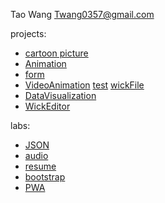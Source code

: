 Tao Wang Twang0357@gmail.com

projects:
- [cartoon picture](projects/cartoon/index.html)
- [Animation](projects/Animation/index.html)
- [form](projects/Form/index.html)
- [VideoAnimation](projects/VideoAnimation/Video.html) [test](projects/VideoAnimation/VideoAnimation.html) [wickFile](projects/VideoAnimation/VideoAnimation5-17-2024_15-41-49.wick)
- [DataVisualization](projects/DataVisualization/index.html)
- [WickEditor](projects/WickEditor/WickEditor.html)
 
labs:
- [JSON](labs/json/index.html)
- [audio](labs/audio/index.html)
- [resume](labs/resume/index.html)
- [bootstrap](labs/bootstrap/index.html)
- [PWA](projects/PWA/index.html)
